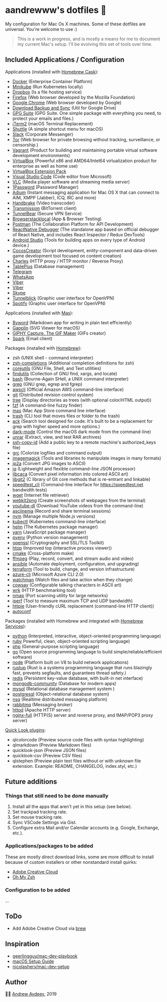 # aandrewww's dotfiles 🧰

My configuration for Mac Os X machines. Some of these dotfiles are universal.
You're welcome to use :)

> This is a work in progress, and is mostly a means for me to document my current Mac's setup. I'll be evolving this set of tools over time.

## Included Applications / Configuration

Applications (installed with [Homebrew Cask](https://github.com/Homebrew/homebrew-cask)):

- [Docker](https://www.docker.com/) (Enterprise Container Platform)
- [Minikube](https://github.com/kubernetes/minikube) (Run Kubernetes locally)
- [Dropbox](https://www.dropbox.com/) (Is a file hosting service)
- [Firefox](https://www.mozilla.org/en-US/firefox/new/) (Web browser developed by the Mozilla Foundation)
- [Google Chrome](https://www.google.com/chrome/) (Web browser developed by Google)
- [Download Backup and Sync](https://www.google.com/drive/download/backup-and-sync/) (Util for Google Drive)
- [GPG Suite](https://gpgtools.org/) (GPG Suite. One simple package with everything you need, to protect your emails and files.)
- [iTerm2](https://iterm2.com/) (macOS Terminal Replacement)
- [Shuttle](https://fitztrev.github.io/shuttle/) (A simple shortcut menu for macOS)
- [Slack](https://slack.com/) (Corporate Messenger)
- [Tor](https://www.torproject.org/download/) (Web browser for private browsing without tracking, surveillance, or censorship.)
- [Vagrant](https://www.vagrantup.com/) (Product for building and maintaining portable virtual software development environments)
- [VirtualBox](https://www.virtualbox.org/) (Powerful x86 and AMD64/Intel64 virtualization product for enterprise as well as home use)
- [VirtualBox Extension Pack](https://www.virtualbox.org/)
- [Visual Studio Code](https://code.visualstudio.com/) (Code editor from Microsoft)
- [VLC](https://www.videolan.org/vlc/) (Media player software and streaming media server)
- [1Password](https://1password.com/) (Password Manager)
- [Adium](https://adium.im/) (Instant messaging application for Mac OS X that can connect to AIM, XMPP (Jabber), ICQ, IRC and more)
- [Handbrake](https://handbrake.fr/) (Video transcoder)
- [Transmission](https://transmissionbt.com/) (BitTorrent client)
- [TunnelBear](https://www.tunnelbear.com/) (Secure VPN Service)
- [Browserstacklocal](https://www.browserstack.com/) (App & Browser Testing)
- [Postman](https://www.getpostman.com/) (The Collaboration Platform for API Development)
- [ReactNative Debugger](https://github.com/jhen0409/react-native-debugger) (The standalone app based on official debugger of React Native, and includes React Inspector / Redux DevTools)
- [Android Studio](https://developer.android.com/studio/index.html) (Tools for building apps on every type of Android device.)
- [CocosCreator](https://cocos2d-x.org/) (Script development, entity-component and data-driven game development tool focused on content creation)
- [Charles](https://www.charlesproxy.com/) (HTTP proxy / HTTP monitor / Reverse Proxy)
- [TablePlus](https://tableplus.com/) (Database management)
- [Telegram](https://macos.telegram.org/)
- [WhatsApp](https://www.whatsapp.com/)
- [Viber](https://www.viber.com/)
- [Viber](https://www.viber.com/)
- [Skype](https://www.skype.com/)
- [Tunnelblick](https://www.tunnelblick.net/) (Graphic user interface for OpenVPN)
- [Spotify](https://www.spotify.com/) (Graphic user interface for OpenVPN)

Applications (installed with [Mas](https://github.com/mas-cli/mas)):

- [Byword](https://bywordapp.com/) (Markdown app for writing in plain text efficiently)
- [Gapplin](http://gapplin.wolfrosch.com/) (SVG Viewer for macOS)
- [GIPHY Capture. The GIF Maker](https://giphy.com/apps/giphycapture) (GIFs creator)
- [Spark](https://sparkmailapp.com/) (Email client)

Packages (installed with [Homebrew](https://brew.sh/)):

- zsh (UNIX shell - command interpreter)
- [zsh-completions](https://github.com/zsh-users/zsh-completions) (Additional completion definitions for zsh)
- [coreutils](https://www.gnu.org/software/coreutils) (GNU File, Shell, and Text utilities)
- [findutils](https://www.gnu.org/software/findutils/) (Collection of GNU find, xargs, and locate)
- [bash](https://www.gnu.org/software/bash/) (Bourne-Again SHell, a UNIX command interpreter)
- [grep](https://www.gnu.org/software/grep/) (GNU grep, egrep and fgrep)
- [awscli](https://aws.amazon.com/cli/) (Official Amazon AWS command-line interface)
- [git](https://git-scm.com/) (Distributed revision control system)
- [tree](http://mama.indstate.edu/users/ice/tree/) (Display directories as trees (with optional color/HTML output))
- [fzf](https://github.com/junegunn/fzf) (A command-line fuzzy finder)
- [mas](https://github.com/mas-cli/mas) (Mac App Store command line interface)
- [trash](https://hasseg.org/trash/) (CLI tool that moves files or folder to the trash)
- [ack](https://beyondgrep.com/) (Search tool designed for code. It's built to be a replacement for grep with higher speed and more options.)
- [dark-mode](https://github.com/sindresorhus/dark-mode) (Control the macOS dark mode from the command-line)
- [unrar](https://www.rarlab.com/) (Extract, view, and test RAR archives)
- [ssh-copy-id](https://www.openssh.com/) (Add a public key to a remote machine's authorized_keys file)
- [grc](http://kassiopeia.juls.savba.sk/~garabik/software/grc.html) (Colorize logfiles and command output)
- [imagemagick](https://imagemagick.org/index.php) (Tools and libraries to manipulate images in many formats)
- [jp2a](https://csl.name/jp2a/) (Convert JPG images to ASCII)
- [jq](https://stedolan.github.io/jq/) (Lightweight and flexible command-line JSON processor)
- [libcaca](http://caca.zoy.org/wiki/libcaca) (Convert pixel information into colored ASCII art)
- [libgit2](https://libgit2.org/) (C library of Git core methods that is re-entrant and linkable)
- [speedtest_cli](https://github.com/sivel/speedtest-cli) (Command-line interface for https://speedtest.net bandwidth tests)
- [wget](https://www.gnu.org/software/wget/) (Internet file retriever)
- [webkit2png](https://www.paulhammond.org/webkit2png/) (Create screenshots of webpages from the terminal)
- [youtube-dl](https://ytdl-org.github.io/youtube-dl/) (Download YouTube videos from the command-line)
- [asciinema](https://asciinema.org/) (Record and share terminal sessions)
- [nvm](https://github.com/nvm-sh/nvm) (Manage multiple Node.js versions)
- [kubectl](https://kubernetes.io/) (Kubernetes command-line interface)
- [helm](https://helm.sh/) (The Kubernetes package manager)
- [yarn](https://yarnpkg.com/) (JavaScript package manager)
- [pyenv](https://github.com/pyenv/pyenv) (Python version management)
- [openssl](https://openssl.org/) (Cryptography and SSL/TLS Toolkit)
- [htop](https://hisham.hm/htop/) (Improved top (interactive process viewer))
- [cmake](https://www.cmake.org/) (Cross-platform make)
- [ffmpeg](https://ffmpeg.org/) (Play, record, convert, and stream audio and video)
- [ansible](https://www.ansible.com/) (Automate deployment, configuration, and upgrading)
- [terraform](https://www.terraform.io/) (Tool to build, change, and version infrastructure)
- [azure-cli](https://docs.microsoft.com/cli/azure/overview) (Microsoft Azure CLI 2.0)
- [watchman](https://github.com/facebook/watchman) (Watch files and take action when they change)
- [cowsay](https://github.com/tnalpgge/rank-amateur-cowsay) (Configurable talking characters in ASCII art)
- [wrk](https://github.com/wg/wrk) (HTTP benchmarking tool)
- [nmap](https://nmap.org/) (Port scanning utility for large networks)
- [iperf](https://sourceforge.net/projects/iperf2/) (Tool to measure maximum TCP and UDP bandwidth)
- [httpie](https://httpie.org/) (User-friendly cURL replacement (command-line HTTP client))
- [autoconf](https://www.gnu.org/software/autoconf)

Packages (installed with Homebrew and integrated with [Homebrew Services](https://github.com/Homebrew/homebrew-services)):

- [python](https://www.python.org/) (Interpreted, interactive, object-oriented programming language)
- [ruby](https://www.ruby-lang.org/) Powerful, clean, object-oriented scripting language)
- [php](https://www.php.net/) (General-purpose scripting language)
- [go](https://golang.org/) (Open source programming language to build simple/reliable/efficient software)
- [node](https://nodejs.org/en/) (Platform built on V8 to build network applications)
- [rustup](https://www.rust-lang.org/) (Rust is a systems programming language that runs blazingly fast, prevents segfaults, and guarantees thread safety.)
- [redis](https://redis.io/) (Persistent key-value database, with built-in net interface)
- [mongodb-community](https://www.mongodb.com/) (Database for modern apps)
- [mysql](https://www.mysql.com/) (Relational database management system )
- [postgresql](https://www.postgresql.org/) (Object-relational database system)
- [nsq](https://nsq.io/) (Realtime distributed messaging platform)
- [rabbitmq](https://www.rabbitmq.com) (Messaging broker)
- [httpd](https://httpd.apache.org/) (Apache HTTP server)
- [nginx-full](https://nginx.org/) (HTTP(S) server and reverse proxy, and IMAP/POP3 proxy server)

[Quick Look plugins](https://github.com/sindresorhus/quick-look-plugins):

- qlcolorcode (Preview source code files with syntax highlighting)
- qlmarkdown (Preview Markdown files)
- quicklook-json (Preview JSON files)
- quicklook-csv (Preview CSV files)
- qlstephen (Preview plain text files without or with unknown file extension. Example: README, CHANGELOG, index.styl, etc.)

## Future additions

### Things that still need to be done manually

1. Install all the apps that aren't yet in this setup (see below).
2. Set trackpad tracking rate.
3. Set mouse tracking rate.
4. Sync VSCode Settings via Gist.
5. Configure extra Mail and/or Calendar accounts (e.g. Google, Exchange, etc.).

### Applications/packages to be added

These are mostly direct download links, some are more difficult to install because of custom installers or other nonstandard install quirks:

- [Adobe Creative Cloud](http://www.adobe.com/creativecloud.html)
- [Oh My Zsh](https://github.com/ohmyzsh/ohmyzsh)

### Configuration to be added
...

## ToDo
- Add Adobe Creative Cloud via [brew](https://formulae.brew.sh/cask/adobe-creative-cloud)

## Inspiration
- [geerlingguy/mac-dev-playbook](https://github.com/geerlingguy/mac-dev-playbook)
- [macOS Setup Guide](https://github.com/sb2nov/mac-setup)
- [nicolashery/mac-dev-setup](https://github.com/nicolashery/mac-dev-setup)

## Author

🦸‍♂️ [Andrew Avdeev](https://andrewavdeev.com/), 2019
